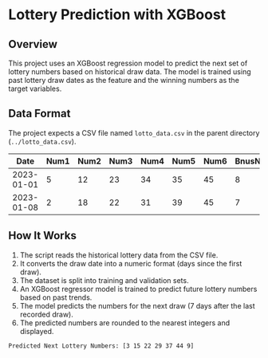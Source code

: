 # Lottery Prediction with XGBoost

## Overview
This project uses an XGBoost regression model to predict the next set of lottery numbers based on historical draw data. The model is trained using past lottery draw dates as the feature and the winning numbers as the target variables.

## Data Format
The project expects a CSV file named `lotto_data.csv` in the parent directory (`../lotto_data.csv`).

| Date       | Num1 | Num2 | Num3 | Num4 | Num5 | Num6 | BnusNo |
|------------|------|------|------|------|------|------|--------|
| 2023-01-01 |  5   | 12   | 23   | 34   | 35   | 45   |   8    |
| 2023-01-08 |  2   | 18   | 22   | 31   | 39   | 45   |   7    |


## How It Works
1. The script reads the historical lottery data from the CSV file.
2. It converts the draw date into a numeric format (days since the first draw).
3. The dataset is split into training and validation sets.
4. An XGBoost regressor model is trained to predict future lottery numbers based on past trends.
5. The model predicts the numbers for the next draw (7 days after the last recorded draw).
6. The predicted numbers are rounded to the nearest integers and displayed.

```bash
Predicted Next Lottery Numbers: [3 15 22 29 37 44 9]
```
